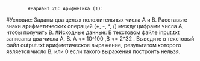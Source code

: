             #Вариант 26: Арифметика (1):
#Условие: 
Заданы два целых положительных числа A и B. Расставьте знаки арифметических
операций (+, -, *, /) между цифрами числа A, чтобы получить B.
#Исходные данные: 
В текстовом файле input.txt записаны два числа A, B. A <= 10^100 ,B <= 2^32 . Выведите в
текстовый файл output.txt арифметическое выражение, результатом которого является
число B, или 0 если такого выражения построить нельзя.
